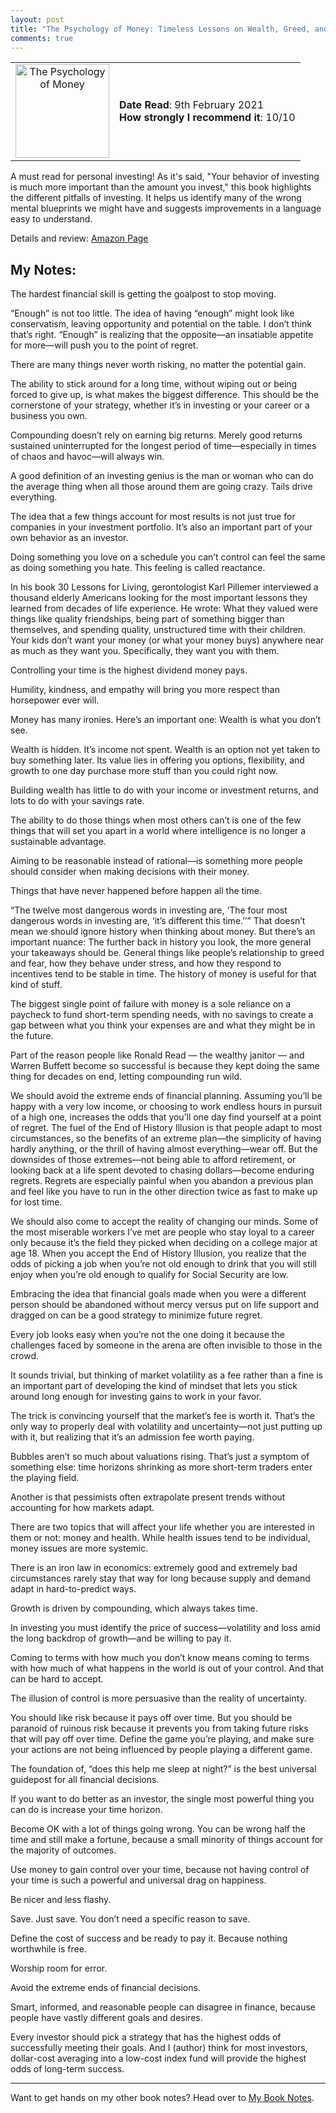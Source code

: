```yaml
---
layout: post
title: "The Psychology of Money: Timeless Lessons on Wealth, Greed, and Happiness - By Morgan Housel"
comments: true
---
```

  
<table>
  <tr>
    <td valign="middle" align="center"><img src="https://images-na.ssl-images-amazon.com/images/I/81Lb75rUhLL.jpg" alt="The Psychology of Money" width="150"/></td>
    <td>
      <b>Date Read</b>: 9th February 2021 <br> 
      <b>How strongly I recommend it</b>: 10/10 
    </td>
  </tr>
</table>

 

A must read for personal investing! As it's said, "Your behavior of investing is much more important than the amount you invest," this book highlights the different pitfalls of investing. It helps us identify many of the wrong mental blueprints we might have and suggests improvements in a language easy to understand. 

Details and review: [Amazon Page](https://www.amazon.in/Psychology-Money-Morgan-Housel/dp/9390166268/ref=sr_1_1_sspa?crid=V3DKADSQDBTT&dchild=1&keywords=psychology+of+money&qid=1622818545&sprefix=psych%2Caps%2C621&sr=8-1-spons&psc=1&spLa=ZW5jcnlwdGVkUXVhbGlmaWVyPUEyS0NWUEVQUVNaOTBPJmVuY3J5cHRlZElkPUEwMjEzNjI1MTMyTldZR0ozUUpaJmVuY3J5cHRlZEFkSWQ9QTAxNDUxNTgzQjgySzVVM1k5VVdIJndpZGdldE5hbWU9c3BfYXRmJmFjdGlvbj1jbGlja1JlZGlyZWN0JmRvTm90TG9nQ2xpY2s9dHJ1ZQ==)

## My Notes:

The hardest financial skill is getting the goalpost to stop moving.

“Enough” is not too little. The idea of having “enough” might look like conservatism, leaving opportunity and potential on the table. I don’t think that’s right. “Enough” is realizing that the opposite—an insatiable appetite for more—will push you to the point of regret.

There are many things never worth risking, no matter the potential gain.

The ability to stick around for a long time, without wiping out or being forced to give up, is what makes the biggest difference. This should be the cornerstone of your strategy, whether it’s in investing or your career or a business you own.

Compounding doesn’t rely on earning big returns. Merely good returns sustained uninterrupted for the longest period of time—especially in times of chaos and havoc—will always win.

A good definition of an investing genius is the man or woman who can do the average thing when all those around them are going crazy. Tails drive everything.

The idea that a few things account for most results is not just true for companies in your investment portfolio. It’s also an important part of your own behavior as an investor.

Doing something you love on a schedule you can’t control can feel the same as doing something you hate. This feeling is called reactance.

In his book 30 Lessons for Living, gerontologist Karl Pillemer interviewed a thousand elderly Americans looking for the most important lessons they learned from decades of life experience. He wrote: What they valued were things like quality friendships, being part of something bigger than themselves, and spending quality, unstructured time with their children. Your kids don’t want your money (or what your money buys) anywhere near as much as they want you. Specifically, they want you with them.

Controlling your time is the highest dividend money pays.

Humility, kindness, and empathy will bring you more respect than horsepower ever will.

Money has many ironies. Here’s an important one: Wealth is what you don’t see.

Wealth is hidden. It’s income not spent. Wealth is an option not yet taken to buy something later. Its value lies in offering you options, flexibility, and growth to one day purchase more stuff than you could right now.

Building wealth has little to do with your income or investment returns, and lots to do with your savings rate.

The ability to do those things when most others can’t is one of the few things that will set you apart in a world where intelligence is no longer a sustainable advantage.

Aiming to be reasonable instead of rational—is something more people should consider when making decisions with their money.

Things that have never happened before happen all the time.

“The twelve most dangerous words in investing are, ‘The four most dangerous words in investing are, ‘it’s different this time.’’” That doesn’t mean we should ignore history when thinking about money. But there’s an important nuance: The further back in history you look, the more general your takeaways should be. General things like people’s relationship to greed and fear, how they behave under stress, and how they respond to incentives tend to be stable in time. The history of money is useful for that kind of stuff.

The biggest single point of failure with money is a sole reliance on a paycheck to fund short-term spending needs, with no savings to create a gap between what you think your expenses are and what they might be in the future.

Part of the reason people like Ronald Read — the wealthy janitor — and Warren Buffett become so successful is because they kept doing the same thing for decades on end, letting compounding run wild.

We should avoid the extreme ends of financial planning. Assuming you’ll be happy with a very low income, or choosing to work endless hours in pursuit of a high one, increases the odds that you’ll one day find yourself at a point of regret. The fuel of the End of History Illusion is that people adapt to most circumstances, so the benefits of an extreme plan—the simplicity of having hardly anything, or the thrill of having almost everything—wear off. But the downsides of those extremes—not being able to afford retirement, or looking back at a life spent devoted to chasing dollars—become enduring regrets. Regrets are especially painful when you abandon a previous plan and feel like you have to run in the other direction twice as fast to make up for lost time.

We should also come to accept the reality of changing our minds. Some of the most miserable workers I’ve met are people who stay loyal to a career only because it’s the field they picked when deciding on a college major at age 18. When you accept the End of History Illusion, you realize that the odds of picking a job when you’re not old enough to drink that you will still enjoy when you’re old enough to qualify for Social Security are low.

Embracing the idea that financial goals made when you were a different person should be abandoned without mercy versus put on life support and dragged on can be a good strategy to minimize future regret.

Every job looks easy when you’re not the one doing it because the challenges faced by someone in the arena are often invisible to those in the crowd.

It sounds trivial, but thinking of market volatility as a fee rather than a fine is an important part of developing the kind of mindset that lets you stick around long enough for investing gains to work in your favor.

The trick is convincing yourself that the market’s fee is worth it. That’s the only way to properly deal with volatility and uncertainty—not just putting up with it, but realizing that it’s an admission fee worth paying.

Bubbles aren’t so much about valuations rising. That’s just a symptom of something else: time horizons shrinking as more short-term traders enter the playing field.

Another is that pessimists often extrapolate present trends without accounting for how markets adapt.

There are two topics that will affect your life whether you are interested in them or not: money and health. While health issues tend to be individual, money issues are more systemic.

There is an iron law in economics: extremely good and extremely bad circumstances rarely stay that way for long because supply and demand adapt in hard-to-predict ways.

Growth is driven by compounding, which always takes time.

In investing you must identify the price of success—volatility and loss amid the long backdrop of growth—and be willing to pay it.

Coming to terms with how much you don’t know means coming to terms with how much of what happens in the world is out of your control. And that can be hard to accept.

The illusion of control is more persuasive than the reality of uncertainty.

You should like risk because it pays off over time. But you should be paranoid of ruinous risk because it prevents you from taking future risks that will pay off over time. Define the game you’re playing, and make sure your actions are not being influenced by people playing a different game.

The foundation of, “does this help me sleep at night?” is the best universal guidepost for all financial decisions.

If you want to do better as an investor, the single most powerful thing you can do is increase your time horizon.

Become OK with a lot of things going wrong. You can be wrong half the time and still make a fortune, because a small minority of things account for the majority of outcomes.

Use money to gain control over your time, because not having control of your time is such a powerful and universal drag on happiness.

Be nicer and less flashy.

Save. Just save. You don’t need a specific reason to save.

Define the cost of success and be ready to pay it. Because nothing worthwhile is free.

Worship room for error.

Avoid the extreme ends of financial decisions.

Smart, informed, and reasonable people can disagree in finance, because people have vastly different goals and desires.

Every investor should pick a strategy that has the highest odds of successfully meeting their goals. And I (author) think for most investors, dollar-cost averaging into a low-cost index fund will provide the highest odds of long-term success.

***

Want to get hands on my other book notes? Head over to [My Book Notes](https://jashrathod.github.io/book-blog/notes/).
